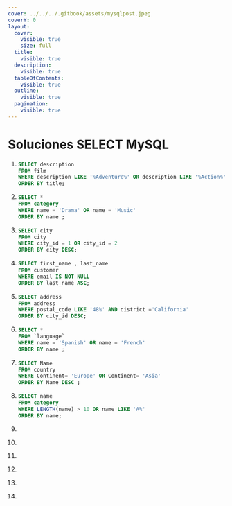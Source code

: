 ```yaml
---
cover: ../../../.gitbook/assets/mysqlpost.jpeg
coverY: 0
layout:
  cover:
    visible: true
    size: full
  title:
    visible: true
  description:
    visible: true
  tableOfContents:
    visible: true
  outline:
    visible: true
  pagination:
    visible: true
---
```


# Soluciones SELECT MySQL



1. ```sql
   SELECT description
   FROM film 
   WHERE description LIKE '%Adventure%' OR description LIKE '%Action%'
   ORDER BY title;
   ```
2. ```sql
   SELECT * 
   FROM category
   WHERE name = 'Drama' OR name = 'Music'
   ORDER BY name ;
   ```
3. ```sql
   SELECT city 
   FROM city
   WHERE city_id = 1 OR city_id = 2
   ORDER BY city DESC; 
   ```
4. ```sql
   SELECT first_name , last_name
   FROM customer
   WHERE email IS NOT NULL 
   ORDER BY last_name ASC; 
   ```
5. ```sql
   SELECT address
   FROM address
   WHERE postal_code LIKE '48%' AND district ='California'
   ORDER BY city_id DESC; 
   ```
6. ```sql
   SELECT *
   FROM `language`
   WHERE name = 'Spanish' OR name = 'French'
   ORDER BY name ; 
   ```
7. ```sql
   SELECT Name
   FROM country 
   WHERE Continent= 'Europe' OR Continent= 'Asia'
   ORDER BY Name DESC ; 
   ```
8. ```sql
   SELECT name
   FROM category
   WHERE LENGTH(name) > 10 OR name LIKE 'A%'
   ORDER BY name; 
   ```
9. ```sql
   ```
10. ```sql
    ```
11. ```sql
    ```
12. ```sql
    ```
13. ```sql
    ```
14. ```sql
    ```
